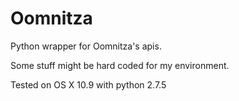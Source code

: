Oomnitza
========

Python wrapper for Oomnitza's apis.

Some stuff might be hard coded for my environment.

Tested on OS X 10.9 with python 2.7.5
